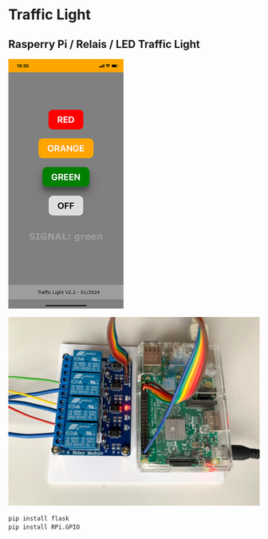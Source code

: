 # Traffic Light
## Rasperry Pi / Relais / LED Traffic Light

![alt text](https://github.com/ykSneerG/TrafficLight/blob/main/docs/UI_iphone.PNG "Logo Title Text 1")

![alt text](https://github.com/ykSneerG/TrafficLight/blob/main/docs/IMG_2868.jpg "Logo Title Text 1")


```python
pip install flask
pip install RPi.GPIO
```
